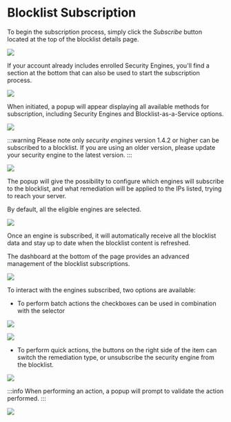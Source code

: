 # Blocklist Subscription

To begin the subscription process, simply click the _Subscribe_ button located at the top of the blocklist details page.

![](/img/console/blocklists/header_point_subscribe.png)
  
If your account already includes enrolled Security Engines, you'll find a section at the bottom that can also be used to start the subscription process.

![](/img/console/blocklists/se_section_point_subscribe.png)

When initiated, a popup will appear displaying all available methods for subscription, including Security Engines and Blocklist-as-a-Service options.

![](/img/console/blocklists/subscription_popup.png)

:::warning
Please note only _security engines_ version 1.4.2 or higher can be subscribed to a blocklist. If you are using an older version, please update your security engine to the latest version.
:::

![](/img/console/blocklists/subscription_lapi_error.png)
  
The popup will give the possibility to configure which engines will subscribe to the blocklist, and what remediation will be applied to the IPs listed, trying to reach your server.

By default, all the eligible engines are selected.

![](/img/console/blocklists/subscription_popup_point_valid.png)

Once an engine is subscribed, it will automatically receive all the blocklist data and stay up to date when the blocklist content is refreshed.

The dashboard at the bottom of the page provides an advanced management of the blocklist subscriptions.

![](/img/console/blocklists/subscribed_engine_section.png)

To interact with the engines subscribed, two options are available:

*   To perform batch actions the checkboxes can be used in combination with the selector

![](/img/console/blocklists/se_section_point_actions.png)

![](/img/console/blocklists/se_section_action_list.png)

*   To perform quick actions, the buttons on the right side of the item can switch the remediation type, or unsubscribe the security engine from the blocklist.

![](/img/console/blocklists/se_section_point_unsubscribe.png)

:::info
When performing an action, a popup will prompt to validate the action performed.
:::

![](/img/console/blocklists/remediation_popup.png)